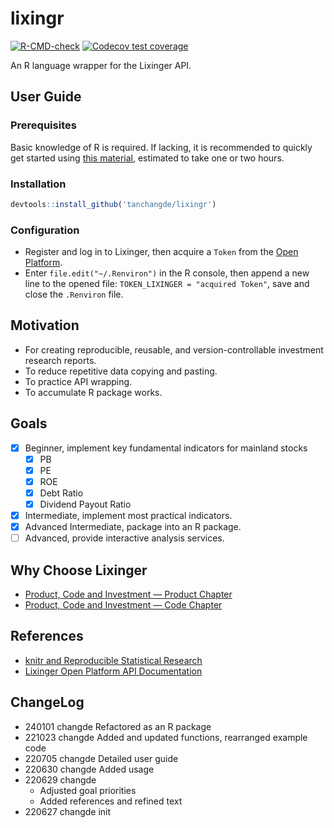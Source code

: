 
# lixingr

<!-- badges: start -->

[![R-CMD-check](https://github.com/tanchangde/lixingr/actions/workflows/R-CMD-check.yaml/badge.svg)](https://github.com/tanchangde/lixingr/actions/workflows/R-CMD-check.yaml)
[![Codecov test
coverage](https://codecov.io/gh/tanchangde/lixingr/branch/main/graph/badge.svg)](https://app.codecov.io/gh/tanchangde/lixingr?branch=main)
<!-- badges: end -->

An R language wrapper for the Lixinger API.

## User Guide

### Prerequisites

Basic knowledge of R is required. If lacking, it is recommended to
quickly get started using [this
material](https://bookdown.org/wangminjie/R4DS/), estimated to take one
or two hours.

### Installation

``` r
devtools::install_github('tanchangde/lixingr')
```

### Configuration

- Register and log in to Lixinger, then acquire a `Token` from the [Open
  Platform](https://www.lixinger.com/open/api/token).
- Enter `file.edit("~/.Renviron")` in the R console, then append a new
  line to the opened file: `TOKEN_LIXINGER = "acquired Token"`, save and
  close the `.Renviron` file.

## Motivation

- For creating reproducible, reusable, and version-controllable
  investment research reports.
- To reduce repetitive data copying and pasting.
- To practice API wrapping.
- To accumulate R package works.

## Goals

- [x] Beginner, implement key fundamental indicators for mainland stocks
  - [x] PB
  - [x] PE
  - [x] ROE
  - [x] Debt Ratio
  - [x] Dividend Payout Ratio
- [x] Intermediate, implement most practical indicators.
- [x] Advanced Intermediate, package into an R package.
- [ ] Advanced, provide interactive analysis services.

## Why Choose Lixinger

- [Product, Code and Investment — Product
  Chapter](https://www.lixinger.com/marketing/about-us-product)
- [Product, Code and Investment — Code
  Chapter](https://www.lixinger.com/marketing/about-us-coding)

## References

- [knitr and Reproducible Statistical
  Research](https://cosx.org/2012/06/reproducible-research-with-knitr/)
- [Lixinger Open Platform API
  Documentation](https://www.lixinger.com/open/api/doc)

## ChangeLog

- 240101 changde Refactored as an R package
- 221023 changde Added and updated functions, rearranged example code
- 220705 changde Detailed user guide
- 220630 changde Added usage
- 220629 changde
  - Adjusted goal priorities
  - Added references and refined text
- 220627 changde init

